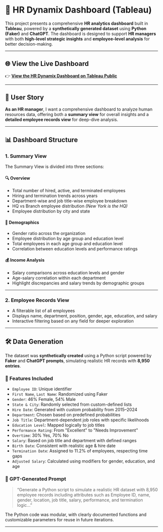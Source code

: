 # 🧭 HR Dynamix Dashboard (Tableau)

This project presents a comprehensive **HR analytics dashboard** built in **Tableau**, powered by a **synthetically generated dataset** using **Python (Faker)** and **ChatGPT**. The dashboard is designed to support **HR managers** with both **high-level strategic insights** and **employee-level analysis** for better decision-making.

---

## 🌐 View the Live Dashboard

👉 **[View the HR Dynamix Dashboard on Tableau Public](https://public.tableau.com/app/profile/your-username/viz/hr-dynamix-dashboard/Overview)**  

---

## 🎯 User Story

**As an HR manager**, I want a comprehensive dashboard to analyze human resources data, offering both a **summary view** for overall insights and a **detailed employee records view** for deep-dive analysis.

---

## 📊 Dashboard Structure

### 1. **Summary View**
The Summary View is divided into three sections:

#### 🔍 Overview
- Total number of hired, active, and terminated employees
- Hiring and termination trends across years
- Department-wise and job title-wise employee breakdown
- HQ vs Branch employee distribution *(New York is the HQ)*
- Employee distribution by city and state

#### 👥 Demographics
- Gender ratio across the organization
- Employee distribution by age group and education level
- Total employees in each age group and education level
- Correlation between education levels and performance ratings

#### 💰 Income Analysis
- Salary comparisons across education levels and gender
- Age-salary correlation within each department
- Highlight discrepancies and salary trends by demographic groups

---

### 2. **Employee Records View**
- A filterable list of all employees
- Displays name, department, position, gender, age, education, and salary
- Interactive filtering based on any field for deeper exploration

---

## 🛠️ Data Generation

The dataset was **synthetically created** using a Python script powered by **Faker** and **ChatGPT prompts**, simulating realistic HR records with **8,950 entries**.

### 🔢 Features Included

- `Employee ID`: Unique identifier  
- `First Name`, `Last Name`: Randomized using Faker  
- `Gender`: 46% Female, 54% Male  
- `State & City`: Randomly selected from custom-defined lists  
- `Hire Date`: Generated with custom probability from 2015–2024  
- `Department`: Chosen based on predefined probabilities  
- `Job Title`: Department-dependent job roles with specific likelihoods  
- `Education Level`: Mapped logically to job titles  
- `Performance Rating`: From "Excellent" to "Needs Improvement"  
- `Overtime`: 30% Yes, 70% No  
- `Salary`: Based on job title and department with defined ranges  
- `Birth Date`: Consistent with realistic age & hire date  
- `Termination Date`: Assigned to 11.2% of employees, respecting time gaps  
- `Adjusted Salary`: Calculated using modifiers for gender, education, and age

### 🧠 GPT-Generated Prompt
> “Generate a Python script to simulate a realistic HR dataset with 8,950 employee records including attributes such as Employee ID, name, gender, location, job title, salary, performance, and termination logic…”

The Python code was modular, with clearly documented functions and customizable parameters for reuse in future iterations.

---
